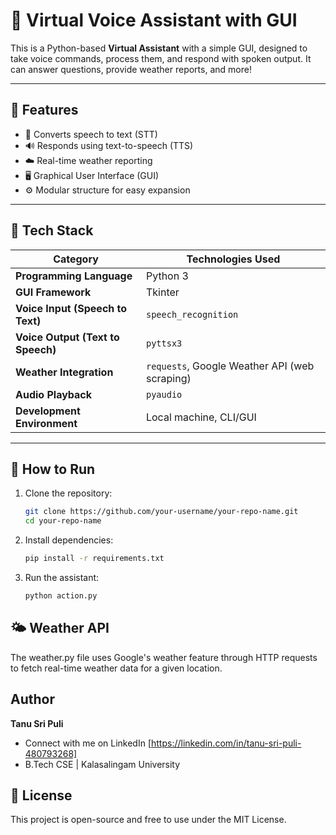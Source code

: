 # 🤖 Virtual Voice Assistant with GUI

This is a Python-based **Virtual Assistant** with a simple GUI, designed to take voice commands, process them, and respond with spoken output. It can answer questions, provide weather reports, and more!

---

## 🧠 Features

- 🎤 Converts speech to text (STT)
- 🔊 Responds using text-to-speech (TTS)
- ☁️ Real-time weather reporting
- 🖥️ Graphical User Interface (GUI)
- ⚙️ Modular structure for easy expansion

---

## 🧰 Tech Stack

| Category              | Technologies Used                                   |
|-----------------------|-----------------------------------------------------|
| **Programming Language** | Python 3                                         |
| **GUI Framework**     | Tkinter                                              |
| **Voice Input (Speech to Text)** | `speech_recognition`                     |
| **Voice Output (Text to Speech)** | `pyttsx3`                              |
| **Weather Integration** | `requests`, Google Weather API (web scraping)     |
| **Audio Playback**    | `pyaudio`                                           |
| **Development Environment** | Local machine, CLI/GUI                        |

---

## 🚀 How to Run

1. Clone the repository:
   ```bash
   git clone https://github.com/your-username/your-repo-name.git
   cd your-repo-name
2. Install dependencies:
   ```bash
   pip install -r requirements.txt
4. Run the assistant:
   ```bash
   python action.py

## 🌤️ Weather API
The weather.py file uses Google's weather feature through HTTP requests to fetch real-time weather data for a given location.

## Author
**Tanu Sri Puli** 
- Connect with me on LinkedIn [https://linkedin.com/in/tanu-sri-puli-480793268]
- B.Tech CSE | Kalasalingam University

## 📄 License
This project is open-source and free to use under the MIT License.
